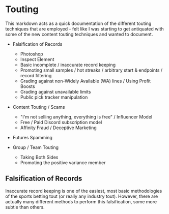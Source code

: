 # Touting

This markdown acts as a quick documentation of the different touting techniques that are employed - felt like I was starting to get antiquated with some of the new content touting techniques and wanted to document.

* Falsification of Records
    * Photoshop
    * Inspect Element
    * Basic incomplete / inaccurate record keeping
    * Promoting small samples / hot streaks / arbitrary start & endpoints / record filtering
    * Grading against non-Widely Available (WA) lines / Using Profit Boosts
    * Grading against unavailable limits
    * Public pick tracker manipulation

* Content Touting / Scams
    * "I'm not selling anything, everything is free" / Influencer Model
    * Free / Paid Discord subscription model
    * Affinity Fraud / Deceptive Marketing
 
* Futures Spamming

* Group / Team Touting
    * Taking Both Sides
    * Promoting the positive variance member
 
## Falsification of Records

Inaccurate record keeping is one of the easiest, most basic methodologies of the sports betting tout (or really any industry tout). However, there are actually many different methods to perform this falsification, some more subtle than others.

